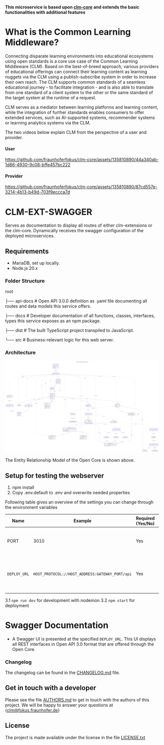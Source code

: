 **This microservice is based upon  [clm-core](https://github.com/fraunhoferfokus/clm-core) and extends the basic functionalities with additional features**


# What is the Common Learning Middleware?

Connecting disparate learning environments into educational ecosystems using open standards is a core use case of the Common Learning Middleware (CLM). Based on the best-of-breed approach, various providers of educational offerings can connect their learning content as learning nuggets via the CLM using a publish-subscribe system in order to increase their own reach. The CLM supports common standards of a seamless educational journey - to facilitate integration - and is also able to translate from one standard of a client system to the other or the same standard of the target system at the runtime of a request. 

CLM serves as a mediator between learning platforms and learning content, while the integration of further standards enables consumers to offer extended services, such as AI-supported systems, recommender systems or learning analytics systems via the CLM.

The two videos below explain CLM from the perspective of a user and provider.

#### User
https://github.com/fraunhoferfokus/clm-core/assets/135810890/44a340ab-1d86-4930-9c08-bffe457bc222

#### Provider
https://github.com/fraunhoferfokus/clm-core/assets/135810890/87cd557e-3214-4b13-b49d-703f9eccca7d

# CLM-EXT-SWAGGER
Serves as documentation to display all routes of either clm-extensions or the clm-core. Dynamically receives the swagger configuration of the deployed microservices.

## Requirements
- MariaDB, set up locally.
- Node.js 20.x
### Folder Structure
root

├── api-docs # Open API 3.0.0 definition as .yaml file documenting all routes and data models this service offers.

├── docs # Developer documentation of all functions, classes, interfaces, types this service exposes as an npm package.

├── dist # The built TypeScript project transpiled to JavaScript.

└── src # Business-relevant logic for this web server.

### Architecture
![Entit Relationship Model](assets/clm.EntityRelationshipdiagram.v1p0p0.svg)

The Entity Relationship Model of the Open Core is shown above.

## Setup for testing the webserver 

1. npm install
2. Copy .env.default to .env and overwrite needed properties

Following table gives an overview of the settings you can change through the environment variables

| Name         | Example                                         | Required (Yes/No) | Description                                                                            |
| ------------ | ----------------------------------------------- | ----------------- | -------------------------------------------------------------------------------------- |
| PORT         | 3010                                            | Yes               | The port on which the service should be deployed.                                      |
| `DEPLOY_URL` | `HOST_PROTOCOL://HOST_ADDRESS:GATEWAY_PORT/api` | Yes               | The address where all microservices are to be orchestrated. A `/api` must be appended. |

3.1 `npm run dev` for development with nodemon
3.2 `npm start` for deployment

# Swagger Documentation

- A Swagger UI is presented at the specified `DEPLOY_URL`. This UI displays all REST interfaces in Open API 3.0 format that are offered through the Open Core.

### Changelog

The changelog can be found in the [CHANGELOG.md](CHANGELOG.md) file.

## Get in touch with a developer

Please see the file [AUTHORS.md](AUTHORS.md) to get in touch with the authors of this project.
We will be happy to answer your questions at {clm@fokus.fraunhofer.de}

## License

The project is made available under the license in the file [LICENSE.txt](LICENSE.txt)




